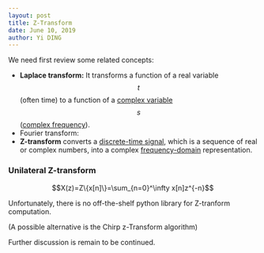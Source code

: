 ```yaml
---
layout: post
title: Z-Transform
date: June 10, 2019
author: Yi DING
---
```


We need first review some related concepts:

* **Laplace transform:** It transforms a function of a real variable $$t$$ (often time) to a function of a [complex variable](https://en.wikipedia.org/wiki/Complex_analysis) $$s$$ ([complex frequency](https://en.wikipedia.org/wiki/Complex_frequency)).
* Fourier transform: 
* **Z-transform** converts a [discrete-time signal](https://en.wikipedia.org/wiki/Discrete-time_signal), which is a sequence of real or complex numbers, into a complex [frequency-domain](https://en.wikipedia.org/wiki/Frequency-domain) representation.





### Unilateral Z-transform

$$X(z)=Z\{x[n]\}=\sum_{n=0}^\infty x[n]z^{-n}$$



Unfortunately, there is no off-the-shelf python library for Z-tranform computation. 

(A possible alternative is the Chirp z-Transform algorithm)

Further discussion is remain to be continued.

